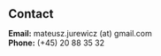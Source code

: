 <h1 id="contact"></h1>

<h2 style="margin: 60px 0px 10px;">Contact</h2>

<p>
<strong>Email:</strong> <email> mateusz.jurewicz (at) gmail.com</email>
<br />
<strong>Phone:</strong> (+45) 20 88 35 32</p>
